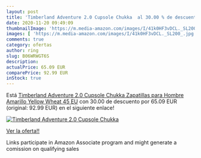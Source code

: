 ```yaml
---
layout: post
title: 'Timberland Adventure 2.0 Cupsole Chukka  al 30.00 % de descuento'
date: 2020-11-20 09:49:09
thumbnailImage: 'https://m.media-amazon.com/images/I/41k0HF3vDCL._SL200_.jpg'
images: [ 'https://m.media-amazon.com/images/I/41k0HF3vDCL._SL200_.jpg' ]
comments: true
category: ofertas
author: ring
slug: B06WRWGT6S
description:
actualPrice: 65.09 EUR
comparePrice: 92.99 EUR
inStock: true
---
```


Está [Timberland Adventure 2.0 Cupsole Chukka  Zapatillas para Hombre  Amarillo Yellow Wheat  45 EU](https://www.amazon.es/dp/B06WRWGT6S/?tag=tolees-21) con 30.00 de descuento por 65.09 EUR (original: 92.99 EUR) en el siguiente enlace!

[![Timberland Adventure 2.0 Cupsole Chukka ](https://m.media-amazon.com/images/I/41k0HF3vDCL._SL200_.jpg)](https://www.amazon.es/dp/B06WRWGT6S/?tag=tolees-21)

[Ver la oferta!!](https://www.amazon.es/dp/B06WRWGT6S/?tag=tolees-21)

Links participate in Amazon Associate program and might generate a comission on qualifying sales


